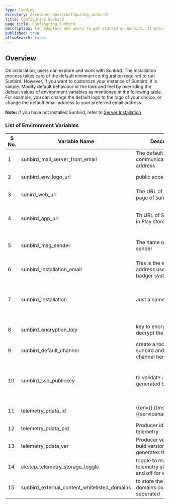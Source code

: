 ```yaml
---
type: landing
directory: developer-docs/configuring_sunbird/
title: Configuring Sunbird 
page_title: Configuring Sunbird 
description: For adopters and users to get started on Sunbird. It provides the list of configuration that need to be done to customize the sunbird 
published: true
allowSearch: false
---
```


## Overview

On installation,  users can explore and work with Sunbird.  The installation process takes care of the default minimum configuration required to run Sunbird. However, if you want to customize your instance of Sunbird, it is simple.
Modify default behaviour or the look and feel by overriding the default values of environment variables as mentioned in the following table.
For example, you can change the default logo to the logo of your choice, or  change the default email address to your preferred email address.

**Note:** If you have not installed Sunbird, refer to [Server Installation](\pages\developer-docs\installation\server_installation)

### List of Environment Variables

| S No. | Variable Name                   | Description                                                        | Purpose                                                                                                                                             | Default Value                                        | Path        |
|-------|---------------------------------|--------------------------------------------------------------------|-----------------------------------------------------------------------------------------------------------------------------------------------------|------------------------------------------------------|-------------|
| 1     | sunbird_mail_server_from_email  |  The default communication email address | If set, user will get an email from the set email address                                                                                                                                  | no default                                           | Sunbird-LMS |
| 2     | sunbird_env_logo_url            | public access image url                                            | used to sent in email as logo                                                                                                                       | no default                                           | Sunbird-LMS |
| 3     | sunird_web_url                  | The URL of the home page of sunbird                                           | This URL is shared in an email such that the users are able to login                                                                                                               | no default                                           | Sunbird-LMS |
| 4     | sunbird_app_url                 | Th URL of Sunbird app in Play store                                      | This Sunbird app URL is shared in an email such that users are able to download the app                                                                                                               | no default                                           | Sunbird-LMS |
| 5     | sunbird_msg_sender              | The name of the SMS sender            | This is the name that will appear on users screen in case an SMS is sent from the system                                                                                                                             | no default                                           | Sunbird-LMS |
| 6     | sunbird_installation_email      | This is the email address used for badger system                                        | This email is used for notifying the users while the install badger system                                                                                                                         | no default                                           | Sunbird-LMS |
| 7     | sunbird_installation            | Just a name of instance                                            | used to send telemetry and in sending email as well this value is used. Don't used name having spaces EX: "Sunbird Dev" , instead used "SunbirdDev" | no default                                           | Sunbird-LMS |
| 8     | sunbird_encryption_key          | key to encrypt and decrypt the attribute                           | key to encrypt and decrypt the attribute , once set then it should not be change.                                                                   | no default                                           | Sunbird-LMS |
| 9     | sunbird_default_channel         | create a rootOrg in sunbird and add channel here                    | this is used to associate user creation with rootOrg                                                                                                | each installer need to put it.                       | Sunbird-LMS |
| 10    | sunbird_sso_publickey           | to validate JWT token generated by keyclaok                        | used to authenticate user against keyclaok                                                                                                          | Need to get from keycloak (realm->keys->public keys) | Sunbird-LMS |
| 11    | telemetry_pdata_id              | {{env}}.{{installation}}.{{servicename}}.service                   | {{env}}.{{installation}}.{{servicename}}.service  ex: dev.sunbird.learning.service                                                                  |                                                      | Sunbird-LMS |
| 12    | telemetry_pdata_pid             | Producer id of the telemetry                                       | Producer id of the telemetry EX:  actor-service                                                                                                     |                                                      | Sunbird-LMS |
| 13    | telemetry_pdata_ver             | Producer version or buid version which generates the telemetry | producer version or buid version which  generates the telemetry Ex: 1.5                                                                          |                                                      | Sunbird-LMS |
| 14    | ekstep_telemetry_storage_toggle | toggle to make telemetry storage on and off for ekstep             | by default it's on                                                                                                                                  | on                                                   | Sunbird-LMS |
| 15    | sunbird_external_content_whitelisted_domains  | to store the whitelisted domains comma seperated     | by default it's youtube.com    | YouTube.com     | Sunbird-portal
